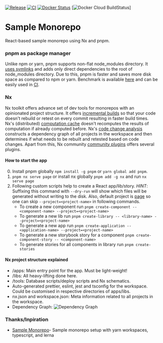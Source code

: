 [![Release](https://github.com/vsramalwan/sample-monorepo/actions/workflows/release.yml/badge.svg?branch=main)](https://github.com/vsramalwan/sample-monorepo/actions/workflows/release.yml) [![CI](https://github.com/vsramalwan/sample-monorepo/actions/workflows/ci.yml/badge.svg)](https://github.com/vsramalwan/sample-monorepo/actions/workflows/ci.yml) [![Docker Status](https://github.com/vsramalwan/sample-monorepo/actions/workflows/docker-image.yml/badge.svg)](https://github.com/vsramalwan/sample-monorepo/actions/workflows/docker-image.yml)
[![Docker Cloud BuildStatus](https://img.shields.io/docker/cloud/build/vsramalwan/sample-monorepo)]

# Sample Monorepo

React-based sample monorepo using Nx and pnpm.

### pnpm as package manager

Unlike npm or yarn, pnpm supports non-flat node_modules directory. It [uses symlinks](https://pnpm.io/symlinked-node-modules-structure) and adds only direct dependencies to the root of node_modules directory. Due to this, pnpm is faster and saves more disk space as compared to npm or yarn. Benchmark is available [here](https://github.com/pnpm/benchmarks-of-javascript-package-managers#lots-of-files) and can be easily used in [CI](https://pnpm.io/continuous-integration).

### Nx

Nx toolkit offers advance set of dev tools for monorepos with an opinionated project structure. It offers [incremental builds](https://nx.dev/latest/react/ci/incremental-builds) so that your code doesn't rebuild or retest on every commit resulting in faster build times. Nx's (distributed) [computation cache](https://nx.dev/latest/react/core-concepts/computation-caching) doesn't recomputes the results of computation if already computed before. Nx's [code change analysis](https://nx.dev/latest/react/core-concepts/affected#code-changes-analysis) constructs a dependency graph of all projects in the workspace and then determines if what needs to be rebuilt and retested based on code changes. Apart from this, Nx community [community plugins](https://nx.dev/nx-community) offers several plugins.

#### How to start the app

0. Install pnpm globally `npm install -g pnpm` or `yarn global add pnpm`.
1. `pnpm nx serve page` or install nx globally `pnpm add -g nx` and run `nx serve page`
2. Following custom scripts help to create a React app/lib/story. _HINT_: Suffixing this command with `--dry-run` will show which files will be generated without writing to the disk. Also, default project is [page](https://github.com/vsramalwan/sample-monorepo/blob/130bc9514c0b426d028ec1cc9873c77c97c89f18/workspace.json#L6) so one can skip `--project=<project-name>` in following commands.
   - To create a new component run `pnpm create-component -- <component-name> --project=<project-name>`
   - To generate a new lib run `pnpm create-library -- <library-name> --project=<project-name>`
   - To generate a new app run `pnpm create-application -- <application-name> --project=<project-name>`
   - To generate a new storybook story for a component `pnpm create-component-story -- <component-name>`
   - To generate stories for all components in library run `pnpm create-stories`

#### Nx project structure explained

- /apps: Main entry point for the app. Must be light-weight!
- /libs: All heavy-lifting done here.
- /tools: Database scripts/deploy scripts and Nx schematics.
- Auto-generated prettier, eslint, jest and tsconfig for the workspace. Could be customised in respective directories of apps/libs.
- nx.json and workspace.json: Meta information related to all projects in the workspace.
- Dependency Graph: ![Dependency Graph](https://github.com/vsramalwan/sample-monorepo/blob/main/docs/dep-graph.png 'dep-graph')

### Thanks/Inpiration

- [Sample Monorepo](https://github.com/wixplosives/sample-monorepo)- Sample monorepo setup with yarn workspaces, typescript, and lerna
